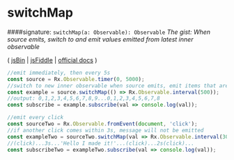 # switchMap
####signature: `switchMap(a: Observable): Observable`
*The gist: When source emits, switch to and emit values emitted from latest inner observable*

( [jsBin](http://jsbin.com/decinatisu/1/edit?js,console,output) | [jsFiddle](https://jsfiddle.net/qg6qfqLz/42/) | [official docs](http://reactivex.io/rxjs/class/es6/Observable.js~Observable.html#instance-method-switchMap) )
```js
//emit immediately, then every 5s
const source = Rx.Observable.timer(0, 5000);
//switch to new inner observable when source emits, emit items that are emitted
const example = source.switchMap(() => Rx.Observable.interval(500));
//output: 0,1,2,3,4,5,6,7,8,9...0,1,2,3,4,5,6,7,8
const subscribe = example.subscribe(val => console.log(val));

//emit every click
const sourceTwo = Rx.Observable.fromEvent(document, 'click');
//if another click comes within 3s, message will not be emitted
const exampleTwo = sourceTwo.switchMap(val => Rx.Observable.interval(3000).mapTo('Hello, I made it!'));
//(click)...3s...'Hello I made it!'...(click)...2s(click)...
const subscribeTwo = exampleTwo.subscribe(val => console.log(val));
```